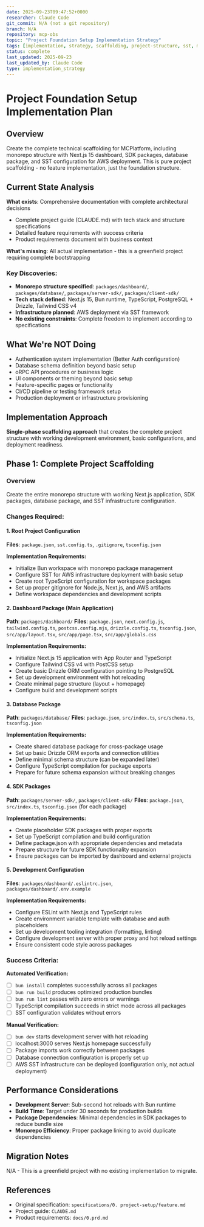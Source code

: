 ```yaml
---
date: 2025-09-23T09:47:52+0000
researcher: Claude Code
git_commit: N/A (not a git repository)
branch: N/A
repository: mcp-obs
topic: "Project Foundation Setup Implementation Strategy"
tags: [implementation, strategy, scaffolding, project-structure, sst, monorepo]
status: complete
last_updated: 2025-09-23
last_updated_by: Claude Code
type: implementation_strategy
---
```


# Project Foundation Setup Implementation Plan

## Overview

Create the complete technical scaffolding for MCPlatform, including monorepo structure with Next.js 15 dashboard, SDK packages, database package, and SST configuration for AWS deployment. This is pure project scaffolding - no feature implementation, just the foundation structure.

## Current State Analysis

**What exists**: Comprehensive documentation with complete architectural decisions
- Complete project guide (CLAUDE.md) with tech stack and structure specifications
- Detailed feature requirements with success criteria
- Product requirements document with business context

**What's missing**: All actual implementation - this is a greenfield project requiring complete bootstrapping

### Key Discoveries:
- **Monorepo structure specified**: `packages/dashboard/`, `packages/database/`, `packages/server-sdk/`, `packages/client-sdk/`
- **Tech stack defined**: Next.js 15, Bun runtime, TypeScript, PostgreSQL + Drizzle, Tailwind CSS v4
- **Infrastructure planned**: AWS deployment via SST framework
- **No existing constraints**: Complete freedom to implement according to specifications

## What We're NOT Doing

- Authentication system implementation (Better Auth configuration)
- Database schema definition beyond basic setup
- oRPC API procedures or business logic
- UI components or theming beyond basic setup
- Feature-specific pages or functionality
- CI/CD pipeline or testing framework setup
- Production deployment or infrastructure provisioning

## Implementation Approach

**Single-phase scaffolding approach** that creates the complete project structure with working development environment, basic configurations, and deployment readiness.

## Phase 1: Complete Project Scaffolding

### Overview
Create the entire monorepo structure with working Next.js application, SDK packages, database package, and SST infrastructure configuration.

### Changes Required:

#### 1. Root Project Configuration
**Files**: `package.json`, `sst.config.ts`, `.gitignore`, `tsconfig.json`

**Implementation Requirements:**
- Initialize Bun workspace with monorepo package management
- Configure SST for AWS infrastructure deployment with basic setup
- Create root TypeScript configuration for workspace packages
- Set up proper gitignore for Node.js, Next.js, and AWS artifacts
- Define workspace dependencies and development scripts

#### 2. Dashboard Package (Main Application)
**Path**: `packages/dashboard/`
**Files**: `package.json`, `next.config.js`, `tailwind.config.ts`, `postcss.config.mjs`, `drizzle.config.ts`, `tsconfig.json`, `src/app/layout.tsx`, `src/app/page.tsx`, `src/app/globals.css`

**Implementation Requirements:**
- Initialize Next.js 15 application with App Router and TypeScript
- Configure Tailwind CSS v4 with PostCSS setup
- Create basic Drizzle ORM configuration pointing to PostgreSQL
- Set up development environment with hot reloading
- Create minimal page structure (layout + homepage)
- Configure build and development scripts

#### 3. Database Package
**Path**: `packages/database/`
**Files**: `package.json`, `src/index.ts`, `src/schema.ts`, `tsconfig.json`

**Implementation Requirements:**
- Create shared database package for cross-package usage
- Set up basic Drizzle ORM exports and connection utilities
- Define minimal schema structure (can be expanded later)
- Configure TypeScript compilation for package exports
- Prepare for future schema expansion without breaking changes

#### 4. SDK Packages
**Path**: `packages/server-sdk/`, `packages/client-sdk/`
**Files**: `package.json`, `src/index.ts`, `tsconfig.json` (for each package)

**Implementation Requirements:**
- Create placeholder SDK packages with proper exports
- Set up TypeScript compilation and build configuration
- Define package.json with appropriate dependencies and metadata
- Prepare structure for future SDK functionality expansion
- Ensure packages can be imported by dashboard and external projects

#### 5. Development Configuration
**Files**: `packages/dashboard/.eslintrc.json`, `packages/dashboard/.env.example`

**Implementation Requirements:**
- Configure ESLint with Next.js and TypeScript rules
- Create environment variable template with database and auth placeholders
- Set up development tooling integration (formatting, linting)
- Configure development server with proper proxy and hot reload settings
- Ensure consistent code style across packages

### Success Criteria:

**Automated Verification:**
- [ ] `bun install` completes successfully across all packages
- [ ] `bun run build` produces optimized production bundles
- [ ] `bun run lint` passes with zero errors or warnings
- [ ] TypeScript compilation succeeds in strict mode across all packages
- [ ] SST configuration validates without errors

**Manual Verification:**
- [ ] `bun dev` starts development server with hot reloading
- [ ] localhost:3000 serves Next.js homepage successfully
- [ ] Package imports work correctly between packages
- [ ] Database connection configuration is properly set up
- [ ] AWS SST infrastructure can be deployed (configuration only, not actual deployment)

## Performance Considerations

- **Development Server**: Sub-second hot reloads with Bun runtime
- **Build Time**: Target under 30 seconds for production builds
- **Package Dependencies**: Minimal dependencies in SDK packages to reduce bundle size
- **Monorepo Efficiency**: Proper package linking to avoid duplicate dependencies

## Migration Notes

N/A - This is a greenfield project with no existing implementation to migrate.

## References

* Original specification: `specifications/0. project-setup/feature.md`
* Project guide: `CLAUDE.md`
* Product requirements: `docs/0.prd.md`